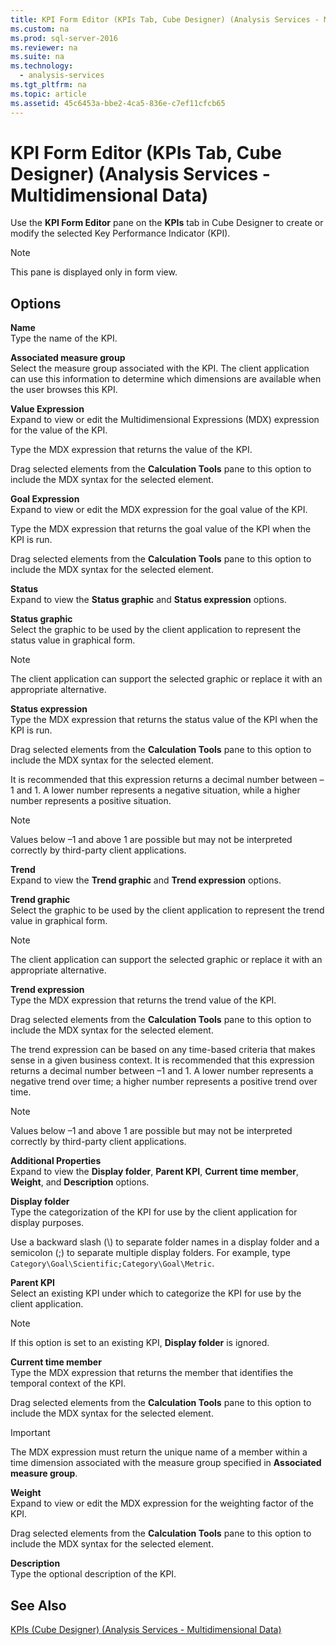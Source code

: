 ```yaml
---
title: KPI Form Editor (KPIs Tab, Cube Designer) (Analysis Services - Multidimensional Data)
ms.custom: na
ms.prod: sql-server-2016
ms.reviewer: na
ms.suite: na
ms.technology: 
  - analysis-services
ms.tgt_pltfrm: na
ms.topic: article
ms.assetid: 45c6453a-bbe2-4ca5-836e-c7ef11cfcb65
---
```

# KPI Form Editor (KPIs Tab, Cube Designer) (Analysis Services - Multidimensional Data)
  Use the **KPI Form Editor** pane on the **KPIs** tab in Cube Designer to create or modify the selected Key Performance Indicator (KPI).  
  
> [!NOTE]  
>  This pane is displayed only in form view.  
  
## Options  
 **Name**  
 Type the name of the KPI.  
  
 **Associated measure group**  
 Select the measure group associated with the KPI. The client application can use this information to determine which dimensions are available when the user browses this KPI.  
  
 **Value Expression**  
 Expand to view or edit the Multidimensional Expressions (MDX) expression for the value of the KPI.  
  
 Type the MDX expression that returns the value of the KPI.  
  
 Drag selected elements from the **Calculation Tools** pane to this option to include the MDX syntax for the selected element.  
  
 **Goal Expression**  
 Expand to view or edit the MDX expression for the goal value of the KPI.  
  
 Type the MDX expression that returns the goal value of the KPI when the KPI is run.  
  
 Drag selected elements from the **Calculation Tools** pane to this option to include the MDX syntax for the selected element.  
  
 **Status**  
 Expand to view the **Status graphic** and **Status expression** options.  
  
 **Status graphic**  
 Select the graphic to be used by the client application to represent the status value in graphical form.  
  
> [!NOTE]  
>  The client application can support the selected graphic or replace it with an appropriate alternative.  
  
 **Status expression**  
 Type the MDX expression that returns the status value of the KPI when the KPI is run.  
  
 Drag selected elements from the **Calculation Tools** pane to this option to include the MDX syntax for the selected element.  
  
 It is recommended that this expression returns a decimal number between –1 and 1. A lower number represents a negative situation, while a higher number represents a positive situation.  
  
> [!NOTE]  
>  Values below –1 and above 1 are possible but may not be interpreted correctly by third-party client applications.  
  
 **Trend**  
 Expand to view the **Trend graphic** and **Trend expression** options.  
  
 **Trend graphic**  
 Select the graphic to be used by the client application to represent the trend value in graphical form.  
  
> [!NOTE]  
>  The client application can support the selected graphic or replace it with an appropriate alternative.  
  
 **Trend expression**  
 Type the MDX expression that returns the trend value of the KPI.  
  
 Drag selected elements from the **Calculation Tools** pane to this option to include the MDX syntax for the selected element.  
  
 The trend expression can be based on any time-based criteria that makes sense in a given business context. It is recommended that this expression returns a decimal number between –1 and 1. A lower number represents a negative trend over time; a higher number represents a positive trend over time.  
  
> [!NOTE]  
>  Values below –1 and above 1 are possible but may not be interpreted correctly by third-party client applications.  
  
 **Additional Properties**  
 Expand to view the **Display folder**, **Parent KPI**, **Current time member**, **Weight**, and **Description** options.  
  
 **Display folder**  
 Type the categorization of the KPI for use by the client application for display purposes.  
  
 Use a backward slash (\\) to separate folder names in a display folder and a semicolon (;) to separate multiple display folders. For example, type `Category\Goal\Scientific;Category\Goal\Metric`.  
  
 **Parent KPI**  
 Select an existing KPI under which to categorize the KPI for use by the client application.  
  
> [!NOTE]  
>  If this option is set to an existing KPI, **Display folder** is ignored.  
  
 **Current time member**  
 Type the MDX expression that returns the member that identifies the temporal context of the KPI.  
  
 Drag selected elements from the **Calculation Tools** pane to this option to include the MDX syntax for the selected element.  
  
> [!IMPORTANT]  
>  The MDX expression must return the unique name of a member within a time dimension associated with the measure group specified in **Associated measure group**.  
  
 **Weight**  
 Expand to view or edit the MDX expression for the weighting factor of the KPI.  
  
 Drag selected elements from the **Calculation Tools** pane to this option to include the MDX syntax for the selected element.  
  
 **Description**  
 Type the optional description of the KPI.  
  
## See Also  
 [KPIs &#40;Cube Designer&#41; &#40;Analysis Services - Multidimensional Data&#41;](../../Topics/TopicNameNotContainA/KPIs--Cube-Designer---Analysis-Services---Multidimensional-Data-.md)  
  
  